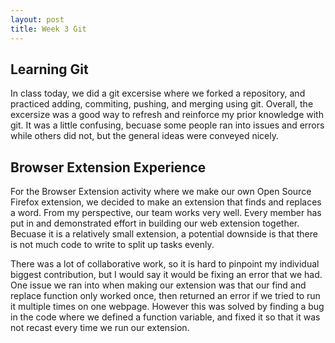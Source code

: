 ```yaml
---
layout: post
title: Week 3 Git
---
```


## Learning Git
 
In class today, we did a git excersise where we forked a repository, and practiced adding, commiting, pushing, and merging using git. Overall, the excersize was a good way to refresh and reinforce my prior knowledge with git. It was a little confusing, becuase some people ran into issues and errors while others did not, but the general ideas were conveyed nicely.
<!--more-->

## Browser Extension Experience

For the Browser Extension activity where we make our own Open Source Firefox extension, we decided to make an extension that finds and replaces a word. From my perspective, our team works very well. Every member has put in and demonstrated effort in building our web extension together. Becuase it is a relatively small extension, a potential downside is that there is not much code to write to split up tasks evenly. 

There was a lot of collaborative work, so it is hard to pinpoint my individual biggest contribution, but I would say it would be fixing an error that we had. One issue we ran into when making our extension was that our find and replace function only worked once, then returned an error if we tried to run it multiple times on one webpage. However this was solved by finding a bug in the code where we defined a function variable, and fixed it so that it was not recast every time we run our extension. 



